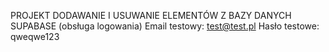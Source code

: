 PROJEKT DODAWANIE I USUWANIE ELEMENTÓW Z BAZY DANYCH SUPABASE (obsługa logowania)
Email testowy: test@test.pl
Hasło testowe: qweqwe123

